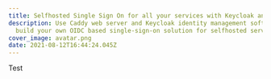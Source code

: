 ```yaml
---
title: Selfhosted Single Sign On for all your services with Keycloak and Caddy!
description: Use Caddy web server and Keycloak identity management software to
  build your own OIDC based single-sign-on solution for selfhosted services.
cover_image: avatar.png
date: 2021-08-12T16:44:24.045Z
---
```

Test